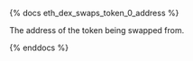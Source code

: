 {% docs eth_dex_swaps_token_0_address %}

The address of the token being swapped from.

{% enddocs %}